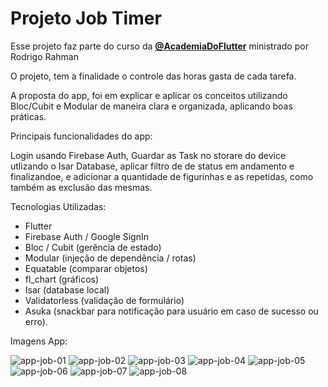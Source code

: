 # Projeto Job Timer

Esse projeto faz parte do curso da **[@AcademiaDoFlutter](https://academiadoflutter.com.br/)** ministrado por Rodrigo Rahman 

O projeto, tem a finalidade o controle das horas gasta de cada tarefa.<br/>

A proposta do app, foi em explicar e aplicar os conceitos utilizando Bloc/Cubit e Modular de maneira clara e organizada, aplicando boas práticas.<br/>

Principais funcionalidades do app: <br/>

Login usando Firebase Auth, Guardar as Task no storare do device utlizando o Isar Database, aplicar filtro de de status em andamento 
e finalizandoe, e adicionar a quantidade de figurinhas e as repetidas, como também as exclusão das mesmas. <br/>

Tecnologias Utilizadas: <br/>

* Flutter
* Firebase Auth / Google SignIn
* Bloc / Cubit (gerência de estado)
* Modular (injeção de dependência / rotas)
* Equatable (comparar objetos)
* fl_chart (gráficos)
* Isar (database local)
* Validatorless (validação de formulário)
* Asuka (snackbar para notificação para usuário em caso de sucesso ou erro).

Imagens App:

![app-job-01](https://user-images.githubusercontent.com/54412289/210245836-4e60e8cd-d3c6-4d7d-8d68-86be88cb60c5.jpg)
![app-job-02](https://user-images.githubusercontent.com/54412289/210245837-f9e133ee-5e5c-41bc-b6f4-210fb4ae9a91.jpg)
![app-job-03](https://user-images.githubusercontent.com/54412289/210245838-404575cc-3bb8-4521-a01d-de0f9d49f524.jpg)
![app-job-04](https://user-images.githubusercontent.com/54412289/210245842-adaa5d97-f6c0-4aab-83fc-4cb351ec09c8.jpg)
![app-job-05](https://user-images.githubusercontent.com/54412289/210245844-f1fba786-d1d3-4f42-b840-9b987f7fd1e5.jpg)
![app-job-06](https://user-images.githubusercontent.com/54412289/210245845-7960199f-a1d0-48a5-9d69-2a9f66abbc03.jpg)
![app-job-07](https://user-images.githubusercontent.com/54412289/210245846-b0b32d83-4425-45c0-8ea8-5a14e4560031.jpg)
![app-job-08](https://user-images.githubusercontent.com/54412289/210245860-55d53bd0-74a5-4271-bf5d-d237871e6143.jpg)

